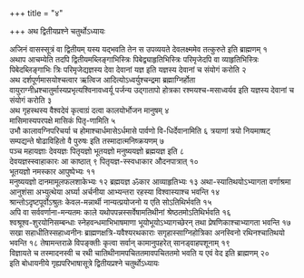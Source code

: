 +++
title = "४"

+++
अथ द्वितीयप्रश्ने चतुर्थोऽध्यायः

अजिनं वासस्सूत्रं वा द्वितीयम् यस्य यद्भवति तेन स उपव्ययते देवलक्ष्ममेव तत्कुरुते इति ब्राह्मणम् १   
अथाप आचम्येति तदपि द्वितीयमब्लिङ्गाभिस्त्रिः पिबेद्व्याहृतिभिस्त्रिः परिमृजेदपि वा व्याहृतिभिस्त्रिः पिबेदब्लिङ्गाभिः त्रिः परिमृजेद्यज्ञस्य देवा देवानां यज्ञ इति यज्ञस्य देवानां च संयोगं करोति २   
अथ दर्शपूर्णमासयोश्चत्वार ऋत्विज आदित्योऽध्वर्युश्चन्द्रमा ब्रह्माग्निर्होता वायुराग्नीध्रश्चातुर्मास्यप्रभृत्यश्विनावध्वर्यू पर्जन्य उद्गातापो होत्रका रश्मयश्च-मसाध्वर्यव इति यज्ञस्य देवानां च संयोगं करोति ३   
अथ गृहस्थस्य वैश्वदेवं कृत्वाग्रं दत्वा कालयोर्भोजन मानुषम् ४   
मासिमास्यपरपक्षे मासिकं पितृ-णामिति ५   
उभौ कालावग्निपरिचर्या च होमाश्चार्धमासेऽर्धमासे पार्वणो वि-धिर्देवानामिति ६
त्रयाणां त्रयो नियमाष्षट् सम्पद्यन्ते षोढाविहितो वै पुरुषः इति तस्मादात्मनिष्क्रयणम् ७   
पञ्च महायज्ञाः देवयज्ञः पितृयज्ञो भूतयज्ञो मनुष्ययज्ञो ब्रह्मयज्ञ इति ८   
देवयज्ञस्स्वाहाकारः आ काष्ठात् ९
पितृयज्ञ-स्स्वधाकार औदनपात्रात् १०   
भूतयज्ञो नमस्कार आपुष्पेभ्यः ११   
मनुष्ययज्ञो दानमामूलफलशाकेभ्यः १२
ब्रह्मयज्ञ ॐकार आव्याहृतिभ्यः १३
अथा-स्यातिथयोऽभ्यागता वर्णाश्रमा आनुशंसा अभ्युत्थेया अर्घ्या अर्चनीया आभ्यन्तरा रहस्या विश्वास्याश्च भवन्ति १४   
श्रान्तोऽदृष्टपूर्वोऽश्रुतः केवल-मन्नार्थी नान्यत्प्रयोजनो य एति सोऽतिथिर्भवति १५   
अपि वा सर्ववर्णाना-मन्यतमः काले यथोपपन्नस्सर्वेषामतिथीनां श्रेष्ठतमोऽतिथिर्भवति १६   
श्वश्रूश्व-शुरयोनिसम्बन्धाः स्नेहवन्धमाभिभाषमाणा भूयोभूयोऽभ्यागच्छेरन् तथा प्रेषणिकाश्चाभ्यागता भवन्ति १७   
सखा सहाधीतिस्सहाध्वनीनः ब्राह्मणक्षत्रि-यवैश्यरथकाराः सगृहास्साग्निहोत्रिका अनस्विनो रथिनश्चातिथयो भवन्ति १८
तेषामन्तराळे विपङ्क्तीः कृत्वा सर्वान् कामानुपहरेत् सानड्वाहपशूनाम् १९   
विज्ञायते च तस्मादनस्वी च रथी चातिथीनामपचिततमावपचिततमो भवति य एवं वेद इति ब्राह्मणम् २०   
इति बोधायनीये गृह्यपरिभाषासूत्रे द्वितीयप्रश्ने चतुर्थोऽध्यायः
